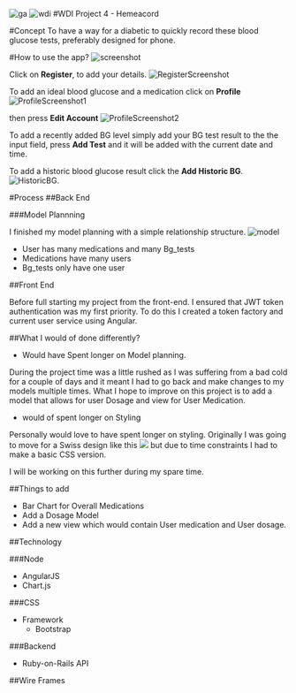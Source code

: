 ![ga](https://cloud.githubusercontent.com/assets/20629455/23824362/2c9817c2-066d-11e7-8988-7b1eefc6d628.jpg)
![wdi](https://cloud.githubusercontent.com/assets/20629455/23824363/2ddeaa7e-066d-11e7-8630-f7c890c9f1c1.png)
#WDI Project 4 - Hemeacord


#Concept
To  have a way for a diabetic to quickly record these blood glucose tests, preferably designed for phone.

#How to use the app?
![screenshot](https://lh3.googleusercontent.com/OMdRtehp8KWAn_KFfBdPjGW4F11sI0zVpYTfosUt23Wm8DiLo_9UFGDnUSQcIZQOpe5hOoljDs2polr-_87CoMK8dE3-bflXfWOv7pWon3UW95QFHRdfFbze2UHSSh7Z1GSqlGsSlcJsBTcRawhXY-CWtd7jysRbTy9_CM6LmqfKyvyVJyff5giQXt48-olILcwVx7uc-d8o9ZzF0cUdrBtxeKZKmyISNiYN0tQDAZ1uUix72ewVpMQmCw452bqchSq0vypaxlLzDKBXWx-7_tfIW35i1ng5A71NdiUkbMr9c137cvGqHSyAfko6S43fVspvjVqYZd3N1RppyXmhqtgLZpLfJtL6Bm3X2Qwfz7HfwR1MUiN1PB27QFdOdtiPscxZ0nVVyPeeLlMSCSLLvfNGfD2f8_LN0i8H4Iv17drbIMnEVNV9h8rq3SOn1RFbF6b05K99uuDsTsXbxsRiOlXFdbOv-Wqhek4QcCcPv1dwdFskbIVmB55yzzr4dwrQ0CqcVTIfR-OaVkHSamWPvIWBC0L2LzT3OJJS1Pt-4v_eNXN3BRYqaEAHhyAIwqaL1fzsih3n=w1440-h738)

Click on **Register**,  to add your details. 
![RegisterScreenshot](https://lh3.googleusercontent.com/i36E-tbvcyphLkaho_t0qnqEJSJawFc77PvIKRExnirXBpB1isxM9-M4fynJgwpp1f3f5YIoaB40I3-bkHZdWCLyx2xRD4q5tX4Lg3JdZpP9_8BmFWx_YXcKRyzI6lNd8_Qj9tn1qfYP1oOhP03XqBE_R4y6FAvpqZRq7VUcZCzsxalO8q-whmSsBA1g4_myovn6MOH0oc2rnvzO3t2uCOe9DEUb3l1sAgHJWDcHLHgoSET1nJeoVolrvEEcFJYVTugA7IK5ybPYflTXFCabcIK48R_QFMjePfvXYJSFFMWPCuhSGPkicZQt47uswZl-r5qBP7APoZ8X6c-EkGvZV_zDImQYIs68MWRNv86YQbd_70R1Qjul2dFgsXF42-_jkCn9N0caHJK4EnwCoIw-oXw4Go3lTe2MaT28mjtgbG1c49-lfpXgsn2Glpe5RLEE2j3j8XfA_PxzbZKRMoi5WKtoK63r-4XGXtrwHeITyYSXTVcS49miIUOTc3XB_v1owXl48NnajEUUd4o_u1cmJU1iY9J-_XUX6OjtXM8OsabZ_Enlq7i85_18m2UGFvkAuP9ZeIPD=w1440-h738)

To add an ideal blood glucose and a medication click on **Profile**
![ProfileScreenshot1](https://lh3.googleusercontent.com/YkiU2tWtQrnv7JmIrnKV6-hnDxa5xjdITdsZih3rssqhJXItHJYHmZhWPdnQNU61lT_Z2qAGSiLmuNL65b65pJYGUEaU7bSEC73dW_OKhDHQ9rn-zi0U4Tz9G5_SIWjtvPpCR0x-HaXB_N3NZrhlltPPoUfwXe8zAGjf67w8BArRU2lCBC1DA14He_GRoH6GIuD6v49cbd2u2fALAetXLuqIDYOdMAI_8E1p3zz3C7u6gjxOaCit50WkP3jYXA_U0N5DvlzWJCHmbW9TEF9DiUx0v95L3xkO52llAoXBLYEov1k1X7H-3_kmV_CZnfxDjXVoCkj5xXQe_D9WlRDLBNUQ3kzX60hvpH6_oiepjr7LGi5vEvGhiEzY1saWkW6ZaPYEa7_Seo7kVrppHk_OLOc3LElZCkGyAnYONOSeFNg0wLDMWIzNZIQ1QA33-qCBN2WpjobW5Y-StiU5HxGdFBsub-oCHHvJ4TNWB1mEhG6QwLJ7vlO6VgRlrD6VBWgz8HiJvZlEVTAKarf3hciu8UlH1aDE8cq6P_sZvs-d4aow1RjMiFXZ_eI1F1DMCm_DbV0Bge_j=w1440-h738)

then press **Edit Account**
![ProfileScreenshot2](https://lh3.googleusercontent.com/oM-YOeoVRCBVQ0yQIRwD3o0vQWWfsIwRRh_1dP5j18D9gT6XTdF3e9-sQzUxCyeX8Gb--EbPt6oKGOMz03EK4YFfXXsVcJQrVnD26hyRTi52MH9jUgqPYne67a77EW2AgMPNaCSOxYAUZySGiUU0ukbq_VGVjpiOq8jL3spHVMUQlPluH-hGx2hSns_yNqkJz36swdGgmXfhnBI8zA61hAoRlEsoCbNf9boTm2JNcLa3SYQv8Pbh3LtsAswYvJkaUI-PCaVHQbVKISCOKWzVIXRX-3HPxMgdRPms_f3GAzLl3AVGLvi9AqmV1W8sTnUy4VutT2BUuKsUMT4_F2WjARKXQFb4B8IxNYE0PEArUlZEKhZRI-XC1A5fxjc6bGeYcB9JewvbJuzZ8o2x1ajSQ6slwjfg2dHGHTKQ2yvy5nMW_j4e9dGMfmfWsHE3Xs-TdYkmquv5khqXFtNJ9KsW7QYgfrY6Kf9hvmOUpcT6hYOj--CWEZagCbac-WGyYe14YvsH0bgopND9efq_ij7mqnEgz5UVysapQb-Lsuh93XDbimwrb_gWB_3FG7OAKDN9D5hV4mzs=w1440-h738)

To add a recently added BG level simply add your BG test result to the the input field, press **Add Test** and it will be added with the current date and time. 

To add a historic blood glucose result click the **Add Historic BG**.
![HistoricBG](https://lh3.googleusercontent.com/t1qGkE-uvfYeTs4NtodH6o0QcDsBUs9m1OFV2wrfpA0e49m1NCpu16xtF59tBI2WdurWs1K_umne1syaUien1eSOQXezzncznf7m0V7lKu-9T1HNfc2MtaTLu_KpW9-6bsIQLPToLTQKPx4SgtUq0mf3xrp-Z_gYsJY4YgIONQG1McArtv_NpMGLtd9daS9F8WNQcFUH6TUWRxWuIr6hGWQpp3fiE9oqu18i73k-Hcv93StuR2OFjlw_FaHyaSafMZlUQslpRcXGrM76uGAlqZFOrjg4jC1MoLtBQvIjAssHVBfx_j6rDMZ15lMEHlOtyI_WW9oAeJWN_DoOpqT-ZeJHjk62XTDbAWF05nIs7-77XOMeAQFY38f3y2GWaLFMVf29K_LA5aVta63e7MDlm0g77lxouXrHZU-l_2Iw8V6r_yrJIzb1crLIiZ6deKFfzFjNrmXleVvJpiNioZ5H1WMP4nL8vXwseF1-PtU6uxOR7Fg3-a5sBI8MSe0vAuuRKG3Dt3YgNPNfu79Lkznk3EwmxIPQJhVPTOV9KYjbdz-beveS5xhWuoGJ6Xm0pmTzcQEz_lOb=w1440-h738). 


#Process
##Back End

###Model Plannning

I finished my model planning with a simple relationship structure.
![model](https://lh3.googleusercontent.com/BMVEr-AQh6Q6KnfaU0CWTonq0zjcMrn8_BpEXQ4llJugVVSxStxR78-WKTrao5i-8ULI78TizWar0m8r1jPXerMu-ASfGLTCP8nmFZ4w-SmftbU3Vlb9NUk66XLJnHf4KPYvFYnybPht5c4hbhBG-ZlQ6FyklrT3TPPyHesOH_R22AnQHe3eaZINxHSV70M1gf_5xe52uxlKHu_LVHOCjAkaW-hm5LaUrTgnvLTwvs5MP4Nj0ykWWj1wzWRd9as1R7eSCFQflA_KiUCSQTJv1CTSRBxwStuUZRBv-rx_sawVCIkPH35k1qGdDlV06TcUvFgAWcbMVCSzxtm7MGXOfukrTn3QfMoLCyrtDTmF30Qsk1C6nAR75t5-YegQTDb2Q06iOrMMlSaBSLc7e9GmbCTnH0tWLEkvoBxs1YF6RIKHdYaFp0xxm4ZWPH7d6-MFaLgZAJo4xcCXnJRS69mUrygo-9ww2tXE6h6nX3IIod8hUmrMsC-2cN2RY7xnUwYa3cT-AflB2NB-ghB_hKJzUXzBzgRN1mBkjDqlgVYXF35QJKelc6_IorlPouVYFqN_gp2mivKq=w1440-h666)

* User has many medications and many Bg_tests
* Medications have many users 
* Bg_tests only have one user



##Front End 

Before full starting my project from the front-end. I ensured that JWT token authentication was my first priority. 
To do this I created a token factory  and current user service using Angular.  


##What I would of done differently?

* Would have Spent longer on Model planning. 

During the project time was a little rushed as I was suffering from a bad cold for a couple of days and it meant I had to go back and make changes to my models multiple times. What I hope to improve on this project is to add a model that allows for user Dosage and view for User Medication.

* would of spent longer on Styling 

Personally would love to have spent longer on styling. Originally I was going to move for a Swiss design like this ![](https://s-media-cache-ak0.pinimg.com/736x/d4/cc/d9/d4ccd9990c1bdab6948d31c7cfbad7b3.jpg)
but due to time constraints I had to make a basic CSS version. 

I will be working on this further during my spare time.

##Things to add

* Bar Chart for Overall Medications
* Add a Dosage Model
* Add a new view which would contain User medication and User dosage.

##Technology  

###Node
* AngularJS
* Chart.js 

###CSS
* Framework
	* Bootstrap

###Backend 
* Ruby-on-Rails API 


##Wire Frames 

<!--Picture goes here-->
